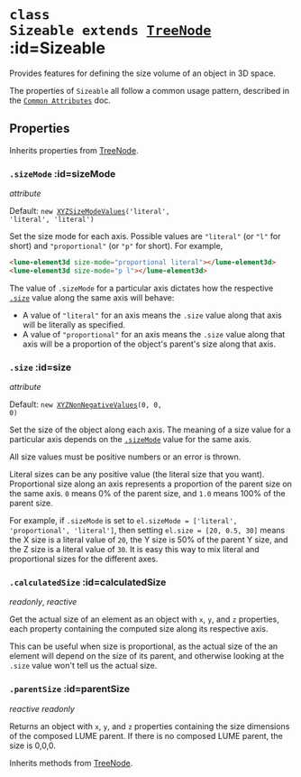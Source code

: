 
# <code>class <b>Sizeable</b> extends [TreeNode](TreeNode.md)</code> :id=Sizeable

Provides features for defining the size volume of an object in 3D space.

The properties of `Sizeable` all follow a common usage pattern,
described in the [`Common Attributes`](../../guide/common-attributes) doc.

## Properties

Inherits properties from [TreeNode](TreeNode.md).


### <code>.<b>sizeMode</b></code> :id=sizeMode

*attribute*

Default: <code>new [XYZSizeModeValues](../xyz-values/XYZSizeModeValues)('literal', 'literal', 'literal')</code>

Set the size mode for each axis. Possible values are `"literal"` (or `"l"` for short) and
`"proportional"` (or `"p"` for short). For example,

```html
<lume-element3d size-mode="proportional literal"></lume-element3d>
<lume-element3d size-mode="p l"></lume-element3d>
```

The value of `.sizeMode` for a particular axis dictates how the respective
[`.size`](#size) value along the same axis will behave:

- A value of `"literal"` for an axis means the `.size` value along that
axis will be literally as specified.
- A value of `"proportional"` for an axis means the `.size`
value along that axis will be a proportion of the object's parent's size
along that axis.
        


### <code>.<b>size</b></code> :id=size

*attribute*

Default: <code>new [XYZNonNegativeValues](../xyz-values/XYZNonNegativeValues)(0, 0, 0)</code>

Set the size of the object along each axis. The meaning of a size value for a particular axis depends on the
[`.sizeMode`](#sizemode) value for the same axis.

All size values must be positive numbers or an error is thrown.

Literal sizes can be any positive value (the literal size that you want).
Proportional size along an axis represents a proportion of the parent
size on the same axis. `0` means 0% of the parent size, and `1.0` means
100% of the parent size.

For example, if `.sizeMode` is set to `el.sizeMode = ['literal',
'proportional', 'literal']`, then setting `el.size = [20, 0.5, 30]` means
the X size is a literal value of `20`, the Y size is 50% of the parent Y
size, and the Z size is a literal value of `30`. It is easy this way to
mix literal and proportional sizes for the different axes.
        


### <code>.<b>calculatedSize</b></code> :id=calculatedSize

*readonly*, *reactive*

Get the actual size of an element as an object with `x`, `y`, and `z`
properties, each property containing the computed size along its
respective axis.

This can be useful when size is proportional, as the actual size of the
an element will depend on the size of its parent, and otherwise looking
at the `.size` value won't tell us the actual size.
        


### <code>.<b>parentSize</b></code> :id=parentSize

*reactive* *readonly*

Returns an object with `x`, `y`, and `z` properties containing the size
dimensions of the composed LUME parent. If there is no composed LUME
parent, the size is 0,0,0.
        



Inherits methods from [TreeNode](TreeNode.md).


        